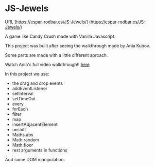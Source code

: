 # JS-Jewels

URL [https://espar-rodbar.es/JS-Jewels/] (https://espar-rodbar.es/JS-Jewels/)

A game like Candy Crush made with Vanilla Javascript.

This project was built after seeing the walkthrough made by Ania Kubov.

Some parts are made with a little different aproach.


Watch Ania's full video walkthrough!! [here](https://youtu.be/XD5sZWxwJUk)


In this project we use:
- the drag and drop events
- addEventListener
- setInterval
- setTimeOut
- every
- forEach
- filter
- map
- insertAdjacentElement
- unshift
- Maths.abs
- Math.random
- Math.floor
- rest arguments in functions

And some DOM manipulation. 
